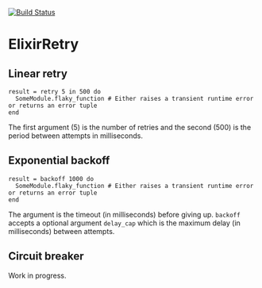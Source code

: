 [![Build Status](https://travis-ci.org/safwank/ElixirRetry.svg?branch=master)](https://travis-ci.org/safwank/ElixirRetry)

# ElixirRetry

## Linear retry

```
result = retry 5 in 500 do
  SomeModule.flaky_function # Either raises a transient runtime error or returns an error tuple
end
```
The first argument (5) is the number of retries and the second (500) is the period between attempts in milliseconds.

## Exponential backoff

```
result = backoff 1000 do
  SomeModule.flaky_function # Either raises a transient runtime error or returns an error tuple
end
```
The argument is the timeout (in milliseconds) before giving up. `backoff` accepts a optional argument `delay_cap` which is the maximum delay (in milliseconds) between attempts.


## Circuit breaker
Work in progress.
